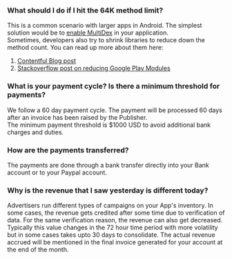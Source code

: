 ### **What should I do if I hit the 64K method limit?**  
This is a common scenario with larger apps in Android. The simplest solution would be to [enable MultiDex](https://developer.android.com/studio/build/multidex) in your application.  
Sometimes, developers also try to shrink libraries to reduce down the method count. You can read up more about them here:  
1. [Contentful Blog post](https://www.contentful.com/blog/2014/10/30/android-and-the-dex-64k-methods-limit/)  
2. [Stackoverflow post on reducing Google Play Modules](https://stackoverflow.com/questions/26891208/shrink-google-play-services-library-for-use-with-google-analytics-only)  

### **What is your payment cycle? Is there a minimum threshold for payments?**  
We follow a 60 day payment cycle. The payment will be processed 60 days after an invoice has been raised by the Publisher.  
The minimum payment threshold is $1000 USD to avoid additional bank charges and duties.  

### **How are the payments transferred?**  
The payments are done through a bank transfer directly into your Bank account or to your Paypal account.  

### **Why is the revenue that I saw yesterday is different today?**
Advertisers run different types of campaigns on your App's inventory. In some cases, the revenue gets credited after some time due to verification of data. For the same verification reason, the revenue can also get decreased. Typically this value changes in the 72 hour time period with more volatility but in some cases takes upto 30 days to consolidate. The actual revenue accrued will be mentioned in the final invoice generated for your account at the end of the month.  

